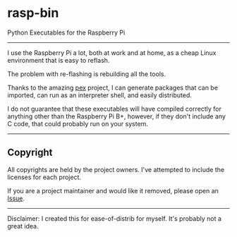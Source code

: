 # rasp-bin

Python Executables for the Raspberry Pi

---

I use the Raspberry Pi a lot, both at work and at home, as a cheap Linux environment that is easy to reflash.

The problem with re-flashing is rebuilding all the tools.

Thanks to the amazing [pex](https://github.com/pantsbuild/pex) project, I can generate packages that can be imported, can run as an interpreter shell, and easily distributed.

I do not guarantee that these executables will have compiled correctly for anything other than the Raspberry Pi B+, however, if they don't include any C code, that could probably run on your system.

---

## Copyright

All copyrights are held by the project owners. I've attempted to include the licenses for each project.

If you are a project maintainer and would like it removed, please open an [Issue](https://github.com/shakna-israel/rasp-bin/issues/new).

---

Disclaimer: I created this for ease-of-distrib for myself. It's probably not a great idea.
